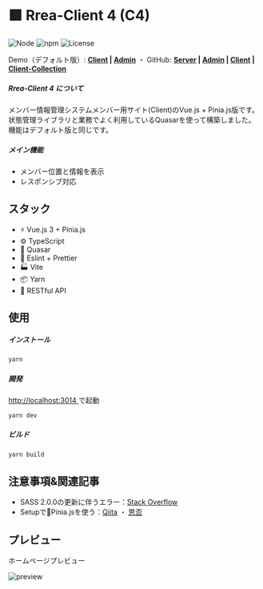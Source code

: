 # 🟪 Rrea-Client 4 (C4)

![Node](https://img.shields.io/badge/Node.js-v18.0.0-fb7185.svg?logo=&style=flat-square)  ![npm](https://img.shields.io/badge/npm-1.0.0-84CC16.svg?style=flat-square)  ![License](https://img.shields.io/badge/License-MIT-0284C7.svg?logo=&style=flat-square)

Demo（デフォルト版）:  **[Client](http://rrea-client.live) | [Admin](http://rrea-admin.live)**  ・  GitHub: **[Server](https://github.com/kensoz/Rrea-server) | [Admin](https://github.com/kensoz/Rrea-admin) | [Client](https://github.com/kensoz/Rrea-client) | [Client-Collection](https://github.com/kensoz/Rrea-client-collection)**

##### Rrea-Client 4 について

メンバー情報管理システムメンバー用サイト(Client)のVue.js + Pinia.js版です。  
状態管理ライブラリと業務でよく利用しているQuasarを使って構築しました。機能はデフォルト版と同じです。

##### メイン機能

+ メンバー位置と情報を表示
+ レスポンシブ対応



## スタック

+ ⚡️ Vue.js 3 + Pinia.js
+ ⚙️ TypeScript
+ 🎨 Quasar
+ 📑 Eslint + Prettier
+ 🏭 Vite
+ 📦 Yarn
+ 🔺 RESTful API



## 使用

##### インストール

```bash
yarn
```

##### 開発

[http://localhost:3014 ](http://localhost:3014) で起動

```bash
yarn dev
```

##### ビルド

```bash
yarn build
```



## 注意事項&関連記事

+ SASS 2.0.0の更新に伴うエラー：[Stack Overflow](https://stackoverflow.com/questions/67631879/nuxtjs-vuetify-throwing-lots-of-using-for-division-is-deprecated-and-will-be)
+ Setupで🍍Pinia.jsを使う：[Qiita](https://qiita.com/kensoz/items/f1d4204f218651d2b6f9) ・  [思否](https://segmentfault.com/a/1190000042290316)



## プレビュー

ホームページプレビュー

![preview](https://s2.loli.net/2022/07/14/TvsZ4CFr82cBJPb.jpg)

